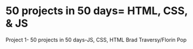 # 50 projects in 50 days= HTML, CSS, & JS
Project 1- 50 projects in 50 days-JS, CSS, HTML
Brad Traversy/Florin Pop
